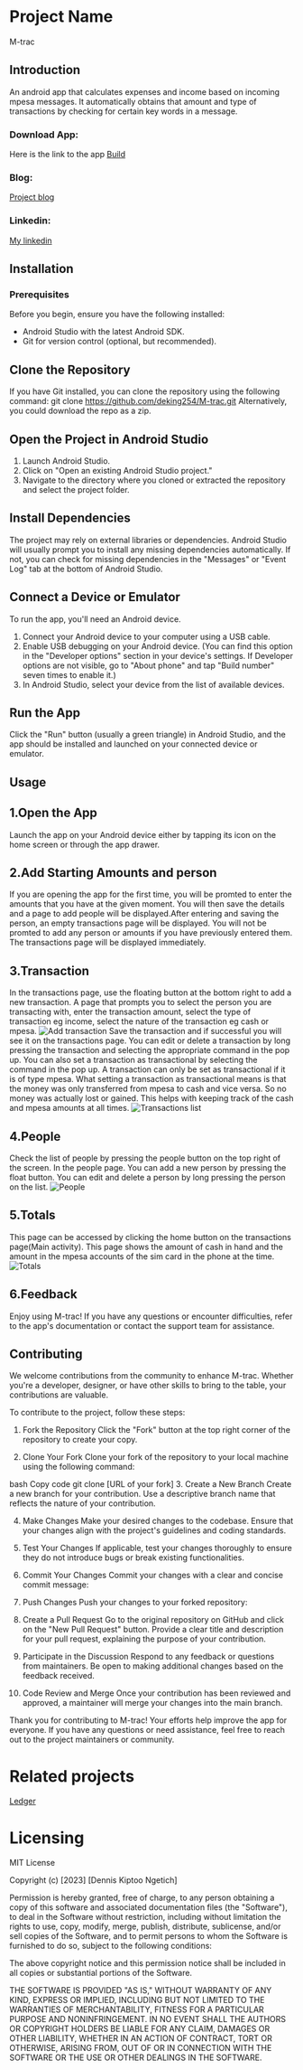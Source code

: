 # Project Name
M-trac

## Introduction
An android app that calculates expenses and income based on incoming mpesa messages.
It automatically obtains that amount and type of transactions by checking for certain key words in a message.
### Download App:
Here is the link to the app [Build](https://google.com)
### Blog:
[Project blog](https://medium.com/@dekingsky/m-trac-simplifying-finances-with-m-pesa-message-parsing-567215eb3e6a)
### Linkedin: 
[My linkedin](https://www.linkedin.com/in/dennis-kiptoo-07b032104/)

## Installation
### Prerequisites
Before you begin, ensure you have the following installed:

- Android Studio with the latest Android SDK.
- Git for version control (optional, but recommended).
## Clone the Repository
If you have Git installed, you can clone the repository using the following command:
	git clone https://github.com/deking254/M-trac.git
Alternatively, you could download the repo as a zip.
## Open the Project in Android Studio
1. Launch Android Studio.
2. Click on "Open an existing Android Studio project."
3. Navigate to the directory where you cloned or extracted the repository and select the project folder.
## Install Dependencies
The project may rely on external libraries or dependencies. Android Studio will usually prompt you to install any missing dependencies automatically. 
If not, you can check for missing dependencies in the "Messages" or "Event Log" tab at the bottom of Android Studio.
## Connect a Device or Emulator
To run the app, you'll need an Android device.

1. Connect your Android device to your computer using a USB cable.
2. Enable USB debugging on your Android device. (You can find this option in the "Developer options" section in your device's settings. If Developer options are not visible, go to "About phone" and tap "Build number" seven times to enable it.)
3. In Android Studio, select your device from the list of available devices.
## Run the App
Click the "Run" button (usually a green triangle) in Android Studio, and the app should be installed and launched on your connected device or emulator.
## Usage
## 1.Open the App
Launch the app on your Android device either by tapping its icon on the home screen or through the app drawer.
## 2.Add Starting Amounts and person
If you are opening the app for the first time, you will be promted to enter the amounts that you have at the given moment. You will then save the details and a page to add people will be displayed.After entering and saving the person, an empty transactions page will be displayed.
You will not be promted to add any person or amounts if you have previously entered them. The transactions page will be displayed immediately.
## 3.Transaction
In the transactions page, use the floating button at the bottom right to add a new transaction. A page that prompts you to select the person you are transacting with, enter the transaction amount, select the type of transaction eg income, select the nature of the transaction eg cash or mpesa.
![Add transaction](add_transaction.jpg)
Save the transaction and if successful you will see it on the transactions page.
You can edit or delete a transaction by long pressing the transaction and selecting the appropriate command in the pop up. You can also set a transaction as transactional by selecting the command in the pop up. A transaction can only be set as transactional if it is of type mpesa. What setting a transaction as transactional means is that the money was only transferred from mpesa to cash and vice versa. So no money was actually lost or gained. This helps with keeping track of the cash and mpesa amounts at all times.
![Transactions list](transactions.jpg)

## 4.People
Check the list of people by pressing the people button on the top right of the screen. In the people page. You can add a new person by pressing the float button. You can edit and delete a person by long pressing the person on the list.
![People](people.jpg)
## 5.Totals
This page can be accessed by clicking the home button on the transactions page(Main activity). This page shows the amount of cash in hand and the amount in the mpesa accounts of the sim card in the phone at the time.
![Totals](totals.jpg)
## 6.Feedback
Enjoy using M-trac! If you have any questions or encounter difficulties, refer to the app's documentation or contact the support team for assistance.
## Contributing
We welcome contributions from the community to enhance M-trac. Whether you're a developer, designer, or have other skills to bring to the table, your contributions are valuable.

To contribute to the project, follow these steps:

1. Fork the Repository
Click the "Fork" button at the top right corner of the repository to create your copy.

2. Clone Your Fork
Clone your fork of the repository to your local machine using the following command:

bash
Copy code
git clone [URL of your fork]
3. Create a New Branch
Create a new branch for your contribution. Use a descriptive branch name that reflects the nature of your contribution.

4. Make Changes
Make your desired changes to the codebase. Ensure that your changes align with the project's guidelines and coding standards.

5. Test Your Changes
If applicable, test your changes thoroughly to ensure they do not introduce bugs or break existing functionalities.

6. Commit Your Changes
Commit your changes with a clear and concise commit message:

7. Push Changes
Push your changes to your forked repository:

8. Create a Pull Request
Go to the original repository on GitHub and click on the "New Pull Request" button. Provide a clear title and description for your pull request, explaining the purpose of your contribution.

9. Participate in the Discussion
Respond to any feedback or questions from maintainers. Be open to making additional changes based on the feedback received.

10. Code Review and Merge
Once your contribution has been reviewed and approved, a maintainer will merge your changes into the main branch.

Thank you for contributing to M-trac! Your efforts help improve the app for everyone. If you have any questions or need assistance, feel free to reach out to the project maintainers or community.
# Related projects
[Ledger](https://github.com/MarkNjunge/Ledger)
# Licensing
MIT License

Copyright (c) [2023] [Dennis Kiptoo Ngetich]

Permission is hereby granted, free of charge, to any person obtaining a copy
of this software and associated documentation files (the "Software"), to deal
in the Software without restriction, including without limitation the rights
to use, copy, modify, merge, publish, distribute, sublicense, and/or sell
copies of the Software, and to permit persons to whom the Software is
furnished to do so, subject to the following conditions:

The above copyright notice and this permission notice shall be included in
all copies or substantial portions of the Software.

THE SOFTWARE IS PROVIDED "AS IS," WITHOUT WARRANTY OF ANY KIND, EXPRESS OR
IMPLIED, INCLUDING BUT NOT LIMITED TO THE WARRANTIES OF MERCHANTABILITY,
FITNESS FOR A PARTICULAR PURPOSE AND NONINFRINGEMENT. IN NO EVENT SHALL THE
AUTHORS OR COPYRIGHT HOLDERS BE LIABLE FOR ANY CLAIM, DAMAGES OR OTHER
LIABILITY, WHETHER IN AN ACTION OF CONTRACT, TORT OR OTHERWISE, ARISING FROM,
OUT OF OR IN CONNECTION WITH THE SOFTWARE OR THE USE OR OTHER DEALINGS IN
THE SOFTWARE.

